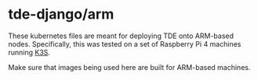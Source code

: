 # tde-django/arm

These kubernetes files are meant for deploying TDE onto ARM-based nodes. Specifically, this was tested on a set of
Raspberry Pi 4 machines running [K3S](https://k3s.io/).

Make sure that images being used here are built for ARM-based machines.